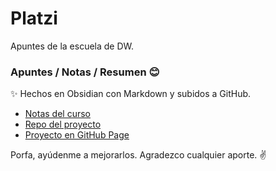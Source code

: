 # Platzi
Apuntes de la escuela de DW.

### Apuntes / Notas / Resumen 😊
✨ Hechos en Obsidian con Markdown y subidos a GitHub. 
- [Notas del curso](https://github.com/Alexander-VR/Platzi/blob/master/DW/10-Maquetacion-en-css/maquetacion-grid.md) 
- [Repo del proyecto](https://github.com/Alexander-VR/Blog.github.io)
- [Proyecto en GitHub Page](https://alexander-vr.github.io/Blog.github.io/index.html)

Porfa, ayúdenme a mejorarlos. Agradezco cualquier aporte. ✌

